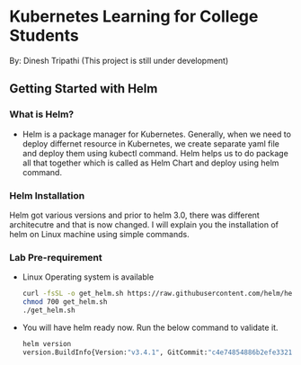 # Kubernetes Learning for College Students

By: Dinesh Tripathi  (This project is still under development)

## Getting Started with Helm
### What is Helm?
* Helm is a package manager for Kubernetes. Generally, when we need to deploy differnet resource in Kubernetes, we create separate yaml  file and  deploy them using kubectl command. Helm helps us  to do package all that together which is called as Helm Chart and deploy using helm command.

### Helm Installation  

Helm got various versions and prior to helm 3.0, there was different architecutre and that is now changed. I will explain you  the installation of helm on Linux machine using simple commands.
  
### Lab Pre-requirement
* Linux Operating system is available
  ```sh
  curl -fsSL -o get_helm.sh https://raw.githubusercontent.com/helm/helm/master/scripts/get-helm-3
  chmod 700 get_helm.sh
  ./get_helm.sh
  ```
* You will have helm ready now. Run the below command to validate it.
  ```sh
  helm version
  version.BuildInfo{Version:"v3.4.1", GitCommit:"c4e74854886b2efe3321e185578e6db9be0a6e29", GitTreeState:"clean", GoVersion:"go1.14.11"}
  ```